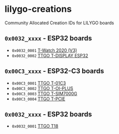 # lilygo-creations
Community Allocated Creation IDs for LILYGO boards

## `0x0032_xxxx` - ESP32 boards
*  `0x0032_0001` [T-Watch 2020 (V3)](https://github.com/Xinyuan-LilyGO/TTGO_TWatch_Library)
*  `0x0032_0002` [TTGO T-DISPLAY ESP32](https://github.com/Xinyuan-LilyGO/TTGO-T-Display)

## `0x00C3_xxxx` - ESP32-C3 boards
*  `0x00C3_0001` [TTGO T-01C3](https://github.com/Xinyuan-LilyGO/T-01C3)
*  `0x00C3_0002` [TTGO T-OI-PLUS](https://github.com/Xinyuan-LilyGO/LilyGo-T-OI-PLUS)
*  `0x00C3_0003` [TTGO T-SIM7000G](https://github.com/Xinyuan-LilyGO/LilyGO-T-SIM7000G)
*  `0x00C3_0004` [TTGO T-PCIE](https://github.com/Xinyuan-LilyGO/LilyGo-T-PCIE)

## `0x0032_xxxx` - ESP32 boards
*  `0x0032_0001` [TTGO T18](https://github.com/LilyGO/LILYGO-T-Energy)
